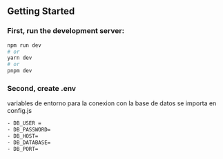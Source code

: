 ## Getting Started

### First, run the development server:

```bash
npm run dev
# or
yarn dev
# or
pnpm dev
```

### Second, create .env

variables de entorno para la conexion con la base de datos se importa en config.js
```bash
- DB_USER =
- DB_PASSWORD=
- DB_HOST=
- DB_DATABASE=
- DB_PORT=
```
